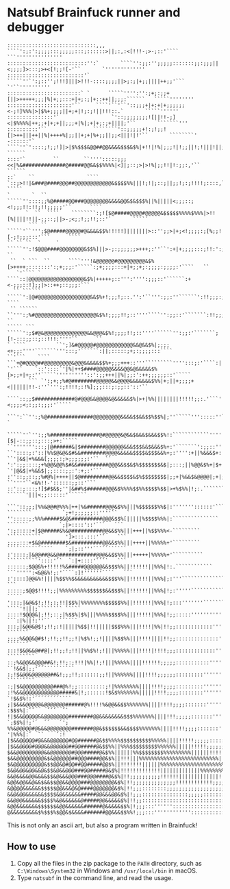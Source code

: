 # Natsubf Brainfuck runner and debugger
```
:::::::::::::::::::::::::::::,,,      ````':;:':;;;;:::;;;;;:::;::::::>||;:,:<[!!!-;>-;::'````  ```'''''''''''''''
::::::::::::::::::::::::::'':`       ````'':;;:'';;;;;:::::::;;:;;;||<;;;;]>:::;>+<[!;;![-'``       `'''''''''''''
:::::::::::::::::::::::::'`         `````''`':;::'';!!!]|||>!!!-::::;;;;||>;:;|+;;||||++;;'```      `'``''''''''''
::::::::::::::::::::::::` `      `````'''':'':;+;:;;+[||>+++++;;;|%|+;;:::+|+;:;|+::++||;;;:``````   `````''''''''
:::::::::::::::::::::'``     ````'``'``'::;;;+|+:+|+;;;;;;<-;!]%%%|>|$%+;;;;||+;+|!;:;!||!!!::.`       `````''''''
:::::::::::::::'`                 `'::;;;;;;;;![||!!-;]<|$%%%%|++;;+|+;+||;;;+|%|;+|+;:;+||||;'``       ```````'''
::::::::::'``               ````````'::;;;;;+!:;!;;![|>++|||++||%|++++%|;;||+;+|%+;;||;;<|||!|!'``       ````````'
-::::::'`                 ````''`'::::;!;;!]|>|$%$$$&@@##@@&&&&$$$&$%|+!!|!%|;;;!|!;;||!;!|||!||;.``        ``````
::::'`         ``        ``'''':::::;;;<<|%&##############@#####@@&&$$%%%%|<]|;::;>|>!%|;;!!|!:;;:,'``      ``````
::`    ``                 ```` `::;>!!|&###@####@@@##@@@@@@@@@@@@&$$$$%%|||!;!|;::;||;;!;:;!!!!;::::,`       `````
`       `  ``         `````''::::;;%@#####@@###@@@@@@@@&&&&@@&$&$$$%||%|||||<;;;::;<!;;;!!:!!;!!;;;;;'``      ````
      `  ``  ````    ````````:;![$@#####@@@@#@@@@@&$$$$$%%%%$%%%|>!![%||||!!||-;;::;||>-;<;;!;;!!;::'`       `````
       ``` ``       `````'``''';$@#####@@@@@#@&&&&$$%!!!!!]|||||||>::'';;>|+;<!;;;;:;[%;;![-;!;;;:::'```      ````
`` `` ``  `     `    `````'':!$@@@####@@@@@@@@&$$%]||>-;:;;;;;;>+++;:''``':+|+;;;;:::;!!:':;:;!;!;;!;:'```      ``
 ``  ` ```  ``      ````'''!&@@@@@@#@@@@@@@@@&$%[>++++;:::::::':;+;;;:'`````:;+;;;;:::+|+;;+;:;;;;:;;;;:'````   ``
   `'```` `         ````::|@@@@@@@@@@@@@@@@@@&$%|+++++;::''':'''':;;;::'``````:+<-;;;::!];;|>::++;::;;;:```       
  `` ``````      `````':|@#@@@@@@@@@@@@@@@@@&&$%+!;;;!;::.'':'``''':;;:''``````':!!;;;:;;;;;;;;;!!;:::'```` ````  
 `` ``````      ``''':;%#@@@@@@@@@@@@@@@@@@@@&$%!;;;;!!;::''''````'':;;::'```````:!!;;;:;!;;;;::;;;:'::``       ``
​````` ```     `````':;$#@&@@@@@@@@@@@@@@&&@@@&$%!;;;;!!;::''''``````'':;;:'```````;[!-:::;;::;::!!!:''''``      ``
` ````          ``';]&#@@@@@#@@@@@@@@@@@@&&@&&$%|;;;;<+;;:''''```````''':::;'``````:||;:::::;+;:;;;;:::````       
``'```    ````  ```+@#@@@@##@@@@@@@@@&@@@&&&&&$$%+;;;+++::'''`````````'''':::;:'````:||;;;::;;;:;+;;;;;:''```     
`'```    `::'::::`'|%|++$####@@@@@&&&&@@&@&&&&&$%[>;;+|+;:''`````''''''''''::':;;+++||%|;;:':++;;;;;;::'`````     
`      ``` `':;+;;%#@########@@@@@&&@@@@&&&&&&&$%%|+;||+;;;;+<||||||!!-:''`''':;!!!!;:!%];;;:::;:;;::'::'``       
        ````::;;$#############@#@@@&&@@@@&@&&&&&$%|>+|%%||||||||!!!!!;;:.'```'':;::''``:|<;;;;<;:;;:;;;:'`````    
    ```':``'':;%@###############@@@@@@@@@&&&&$$&&$$%$$%|;''`````''':::::''`````'''''````<];;:::;::;::;>;:''`     `
 `````''`'':;;%################@#@@@@@&@&&$&&&$&&&$$%!:````````````''''''```````'''':;;:[$|-::;;::;:::;>+:`````   
``''''''':::;|@######&|$########@@@@@@&&&$$$&&$&&&$%+:'```````':;;::'''''```````'':;%&@@&&$|;;;;::;;:;++::'````   
``'::::;:'::|%%$@&@&$#&&########@@@@&&&&&$$$$&$$$&&%+;:'''':+||%&&&$+:'``````` ``'|&$|+%&&&[;;;;:;>;;;;;;:'``  `` 
':':;;::::;+%@@&@@%$#&&##########@@@&&$$&$%$$$$$$$&$|;:::;||%@@&$%+|$+'```````  `'|@&$|+%&&$|;;::::;;:':+;:'```   
:''::;;::;;%#@%|++++||$@#########@@&&$$$$&$%$$$$$$$$|;;+|%&&$&@@@@|;+|;```````    ``''''``<&%!!-'::::::;;::'```   
::'::;:::;!]$#$&$;''|&##%$######@@@&$%%%%$$%%$$$$%$$|>+%$%%|!;:.````````````````     ``````'|||<;;::::::'``````   
​```'::;;;|%%&@@#@%%%|++|%&######@@@&$%%|||%$$$$$$%%$|:'''''''::::::'````` ````````          `;+!;;;;;;::''''``   `
'':::::;;%%%#####$&@&##########@@@&$$%[|||||%$$$$%%%|:```````````````       ```````          `;|>::::'::'```   ```
':;:::::+|$@#####&%&@##########@@&&$%%|||+++||%$$%%%<-`````````            ```````````        ']>:::.:::'``    ```
;;;;:::+$&@########$&##########@@&&$%%|||++++||%%%%%+'`````````            ```````````````    `;|;::'''```````````
:'::::;|&@@##@&&@############@@@&&$$%%|||+++++|%%%%%+'``````````          ``````````'::::'``  `:|+::::'````   ``` 
::::::;$@@&%+!!!!!%&#####@@@@@@&&$$$%%||!!!!!!||%%%|!:.````````````      ```''''':<&@&%!;:'````:]!''''''````   ```
:'::::]@@&%!||||%$$%%$&&&&&&&&&&&$$$%%||!!!!!!||%%%|;:'''```````````````````':;;;!!;;;;:```````:%|!;:'``````   ```
:::::;$@@$!!!!;;|%%%%%%%%%$$$$$$&&$$$%||!!!!!!||%%%|!;:'''''``````````````````':::'''::'```````;%%!::'`````` `````
':::;|&@&$!;!!;:;!!|$$%|%%%%%%%%$$$$$%%||!!!!!!|%%%|!;:::'''''''````````````````````````` ````'!|||;```````` `````
::::!$@@@&|;!!;::;|%$$%|$%|||%%%%$$$$%%|||!!!!!|%%%|!;;:::::''''''''''''```````````````    ```:|%||!:''``  ```````
:::;|&@@&@$!;!!;:!|||||%$$|!!|||||$$$%%%|||!!!!|%%|!!;;::::::::::::'''''''`````````'::!!!!;:'`;%$!;!:``    ```````
;;;;%&@@&@#$!;!!;;!!;;!|%$%!;;!||||%$$%%|||!!!!||||!!;;::::::::::::::''''':::'::;!|!;;:':!!;'`;$$%!!;`     ```````
:::!$&@&&@##@|;!!;;!;!!||%%$%!;!|||%%%%%|||!!!!|!!!!;;;:::::::::::::'''';!!||%||!::'`````':```!&$%|;;'`` `````````
::;%&@@&&@@@##&!;!!;:;!!!|%%|!;!|||%%%%%||||!!!!!!;;;;;:::::::::::'''''':%$$$|;;;::;:::''`` ``!&&$|;;'````````````
:;!$&@@&@@@@@@##&!;;;!!;::::::;;!||%%%%%%||||!!!!;;;;;;:::::::::''''''''`'''':::'''''''```````|&&$|;:``  `````````
:;|$&@@@@@@@@@@###@%!;;:::::::::;!|%%%%%%%%||||!!!!;;;;:::::::::'''''''```````''':::;!!!;;:```|&&$%;:'````````````
:!%&&@@@@@@@@@@@@#####&|!;::::::!$&$%%%%%%%|||||!!!!;;;;::::::::''''''''``````````''''''''`` `!$&$%!:'````````````
;|$&&&@@@@@&@@@@@@@######@%!!!!%&@@&&$$%%%%%%%||||!!!!;;;;:::::::'''''''``````````````````    :$$$%|:``    ```  ``
!|$&&@@@@@&&@@@@@@@@########@@&&&&&&&&$$$%%%%%%%||||!!!;;;;;:::::::'''''''`````````````       `;$$%|!;'`  ``   `';
%%&@@@@@#@&&&@@@@@@@@#######@@&$$$$$$&&$$$$%%%%%%%||||!!!!;;;;:::::::'''''''`````````````      '|%%%|:`  ``    `:!
|$&&@@@@@#@&&&@@@@@@#@@######@&$$%%%%$$$$$$$$$$%%%%%||||!!!!!;;;;;:::::'''''''''```````````````'|%%$%!!:::;;'``;||
|$&&@@@@#@@@&&@@@@@@##@@#####@&$$%%||%%%$$$$$$$$$%%%%%%|||||!!!!!;;;;;;::::::::'''''''''''''''';%$$%%||%$$||||%%|!
$&&@@@@@@@@@&&@@@@@@@#@@@#####@&$%%||||||%%$$$$$$$$%%%%%%%%%||||||!!!!!!!;;;;;;;;:::::::::::::|$$$$$%;!$%%|||$$%|!
$&&@@@@@@@@@&$&@@@@@@##@@@####@@&$%||!!!|||%%%%%%%%%%%%%%%%%%%%%%%%%%||||||||!!!!!!!!!!!;;;!%$$$$$$%%;;%%%|||%$$%|
$&@@@@@@@@@@&$$@@&@#@@##@@#####@@$%||!!!!!!!||||||%%%%%%%%%%%%%%%%%%%%%%%%%%%%%%%$$$&&@@@@&$$$&$$$$%|!!%$$%||||!;;
$&@&@@&@@&&@&$$&@&&@@@###@@#####@&$%|!!!!!!!!!!!!!|||||||||||||%%%%%%%%%||||$##########@@@&$$&&$$%||!!!|%||!!!;;::
&&@&&&&@@&&&&$$&@&&&@@@###@@@####@&$%|!!;;;;;;;;;;!!!!!!|||||||||||||!!!!!!$##########@&@@$$%$&$$||!;;;;;;!!!!!;;;
&@@&@@&&@&&$&&$$@@&&@@@@###@@@@@@@@&$%|!!;;;;;;;;;;;;;;!!!!!!!!!!!!;;;;;;;%@##########@&@&$%$&&&$%!::;;;;;;;!!;;;;
&@@@@&&&&&&$$$$$@@&&&@&@####@@@@@@@&$%|!!;;;::::::::;;;;;;;;;;;;;;;;;;;;;;$##########@&&&&$%$$$$$%;''::::::;!!!;;;
&&@&@@&&&&&&$$$$&@&&&&&&#####@@&&&@@&$%|!;;;:::::::::::::::;;;;;:::::::::|@##########@$|$&$%$$$$$%!'```'::::::::::
&&@@@&&&&&&$$$$%&@&&&&&&@#####@@&&&&&$%|!!;;::::::::::::::::::::::::::::;$#########@@&%;!&$%$$$$$%!:'`````''::''':
&@@&&&&&&&$$$$$$&@@&&&&&&######@&&&&&$$%|!;;;:::''''''::::::::::::::::::|@#########@@&%;;|%$&&$$%$|;:'````````''''
@&&&&&&&&&$%$$$%$@@&$&&&&#######@@&&&$$%%!;;;:::'''''''''''':::::::::::;$##########@@$$|:;|$&&&$%%$|::'```````````
```

This is not only an ascii art, but also a program written in Brainfuck!

## How to use

1. Copy all the files in the zip package to the `PATH` directory, such as `C:\Windows\System32` in Windows and `/usr/local/bin` in macOS.
2. Type `natsubf` in the command line, and read the usage.